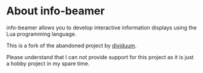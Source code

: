 About info-beamer
=================

info-beamer allows you to develop interactive information displays using
the Lua programming language.

This is a fork of the abandoned project by [dividuum](https://github.com/dividuum/info-beamer.git).

Please understand that I can not provide support for this project as it is
just a hobby project in my spare time.
